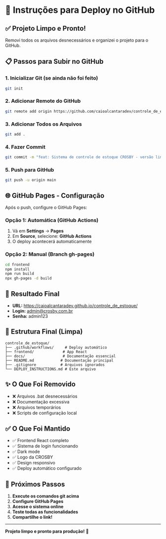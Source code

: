 # 🚀 Instruções para Deploy no GitHub

## ✅ Projeto Limpo e Pronto!

Removi todos os arquivos desnecessários e organizei o projeto para o GitHub.

## 📋 Passos para Subir no GitHub

### 1. **Inicializar Git (se ainda não foi feito)**
```bash
git init
```

### 2. **Adicionar Remote do GitHub**
```bash
git remote add origin https://github.com/caioalcantaradev/controle_de_estoque.git
```

### 3. **Adicionar Todos os Arquivos**
```bash
git add .
```

### 4. **Fazer Commit**
```bash
git commit -m "feat: Sistema de controle de estoque CROSBY - versão limpa e organizada"
```

### 5. **Push para GitHub**
```bash
git push -u origin main
```

## 🌐 GitHub Pages - Configuração

Após o push, configure o GitHub Pages:

### **Opção 1: Automática (GitHub Actions)**
1. Vá em **Settings** → **Pages**
2. Em **Source**, selecione: **GitHub Actions**
3. O deploy acontecerá automaticamente

### **Opção 2: Manual (Branch gh-pages)**
```bash
cd frontend
npm install
npm run build
npx gh-pages -d build
```

## 🎯 Resultado Final

- **URL:** https://caioalcantaradev.github.io/controle_de_estoque/
- **Login:** admin@crosby.com.br
- **Senha:** admin123

## 📁 Estrutura Final (Limpa)

```
controle_de_estoque/
├── .github/workflows/     # Deploy automático
├── frontend/             # App React
├── docs/                 # Documentação essencial
├── README.md            # Documentação principal
├── .gitignore           # Arquivos ignorados
└── DEPLOY_INSTRUCTIONS.md # Este arquivo
```

## ✨ O Que Foi Removido

- ❌ Arquivos .bat desnecessários
- ❌ Documentação excessiva
- ❌ Arquivos temporários
- ❌ Scripts de configuração local

## ✅ O Que Foi Mantido

- ✅ Frontend React completo
- ✅ Sistema de login funcionando
- ✅ Dark mode
- ✅ Logo da CROSBY
- ✅ Design responsivo
- ✅ Deploy automático configurado

## 🚀 Próximos Passos

1. **Execute os comandos git acima**
2. **Configure GitHub Pages**
3. **Acesse o sistema online**
4. **Teste todas as funcionalidades**
5. **Compartilhe o link!**

---

**Projeto limpo e pronto para produção!** 🎉

